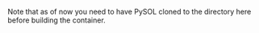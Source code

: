 Note that as of now you need to have PySOL cloned to the directory here before building the container.
